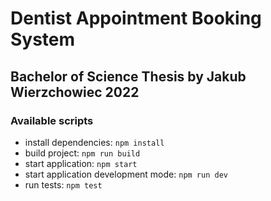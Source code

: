 # Dentist Appointment Booking System
## Bachelor of Science Thesis by Jakub Wierzchowiec 2022

### Available scripts
- install dependencies: `npm install`
- build project: `npm run build`
- start application: `npm start`
- start application development mode: `npm run dev`
- run tests: `npm test`
